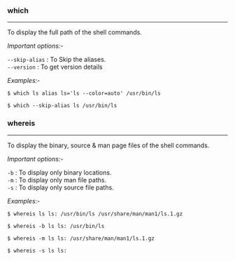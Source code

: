### which
---------------
To display the full path of the shell commands. 

*Important options:-*  

`--skip-alias` : To Skip the aliases.  
`--version`    : To get version details

*Examples:-*

`$ which ls
alias ls='ls --color=auto'
        /usr/bin/ls`

`$ which --skip-alias ls
/usr/bin/ls`

### whereis
---------------
To display the binary, source & man page files of the shell commands. 

*Important options:-*  

`-b` : To display only binary locations.   
`-m` : To display only man file paths.  
`-s` : To display only source file paths.  

*Examples:-*

 `$ whereis ls
ls: /usr/bin/ls /usr/share/man/man1/ls.1.gz`

`$ whereis -b ls
ls: /usr/bin/ls`

`$ whereis -m ls
ls: /usr/share/man/man1/ls.1.gz`

`$ whereis -s ls
ls:`
